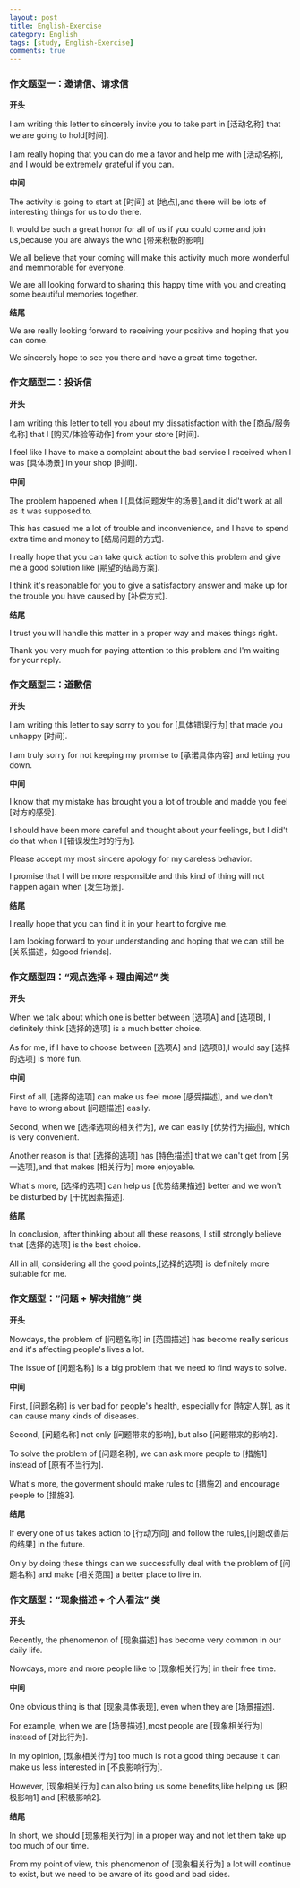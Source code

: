 ```yaml
---
layout: post
title: English-Exercise
category: English
tags: [study, English-Exercise]
comments: true
---
```


### 作文题型一：邀请信、请求信

**开头**

I am writing this letter to sincerely invite you to take part in [活动名称] that we are going to hold[时间].

I am really hoping that you can do me a favor and help me with [活动名称], and I would be extremely grateful if you can.

**中间**

The activity is going to start at [时间] at [地点],and there will be lots of interesting things for us to do there.

It would be such a great honor for all of us if you could come and join us,because you are always the who [带来积极的影响]

We all believe that your coming will make this activity much more wonderful and memmorable for everyone.

We are all looking forward to sharing this happy time with you and creating some beautiful memories together.

**结尾**

We are really looking forward to receiving your positive and hoping that you can come.

We sincerely hope to see you there and have a great time together.

### 作文题型二：投诉信

**开头**

I am writing this letter to tell you about my dissatisfaction with the [商品/服务名称] that I [购买/体验等动作] from your store [时间].

I feel like I have to make a complaint about the bad service I received when I was [具体场景] in your shop [时间].

**中间**

The problem happened when I [具体问题发生的场景],and it did't work at all as it was supposed to.

This has casued me a lot of trouble and inconvenience, and I have to spend extra time and money to [结局问题的方式].

I really hope that you can take quick action to solve this problem and give me a good solution like [期望的结局方案].

I think it's reasonable for you to give a satisfactory answer and make up for the trouble you have caused by [补偿方式].

**结尾**

I trust you will handle this matter in a proper way and makes things right.

Thank you very much for paying attention to this problem and I'm waiting for your reply.

### 作文题型三：道歉信

**开头**

I am writing this letter to say sorry to you for [具体错误行为] that made you unhappy [时间].

I am truly sorry for not keeping my promise to [承诺具体内容] and letting you down.

**中间**

I know that my mistake has brought you a lot of trouble and madde you feel [对方的感受].

I should have been more careful and thought about your feelings, but I did't do that when I [错误发生时的行为].

Please accept my most sincere apology for my careless behavior.

I promise that I will be more responsible and this kind of thing will not happen again when [发生场景].

**结尾**

I really hope that you can find it in your heart to forgive me.

I am looking forward to your understanding and hoping that we can still be [关系描述，如good friends].

### 作文题型四：“观点选择 + 理由阐述” 类

**开头**

When we talk about which one is better between [选项A] and [选项B], I definitely think [选择的选项] is a much better choice.

As for me, if I have to choose between [选项A] and [选项B],I would say [选择的选项] is more fun.

**中间**

First of all, [选择的选项] can make us feel more [感受描述], and we don't have to wrong about [问题描述] easily.

Second, when we [选择选项的相关行为], we can easily [优势行为描述], which is very convenient.

Another reason is that [选择的选项] has [特色描述] that we can't get from [另一选项],and that makes [相关行为] more enjoyable.

What's more, [选择的选项] can help us [优势结果描述] better and we won't be disturbed by [干扰因素描述].

**结尾**

In conclusion, after thinking about all these reasons, I still strongly believe that [选择的选项] is the best choice.

All in all, considering all the good points,[选择的选项] is definitely more suitable for me.

### 作文题型：“问题 + 解决措施” 类

**开头**

Nowdays, the problem of [问题名称] in [范围描述] has become really serious and it's affecting people's lives a lot.

The issue of [问题名称] is a big problem that we need to find ways to solve.

**中间**

First, [问题名称] is ver bad for people's health, especially for [特定人群], as it can cause many kinds of diseases.

Second, [问题名称] not only [问题带来的影响], but also [问题带来的影响2].

To solve the problem of [问题名称], we can ask more people to [措施1] instead of [原有不当行为].

What's more, the goverment should make rules to [措施2] and encourage people to [措施3].

**结尾**

If every one of us takes action to [行动方向] and follow the rules,[问题改善后的结果] in the future.

Only by doing these things can we successfully deal with the problem of [问题名称] and make [相关范围] a better place to live in.

### 作文题型：“现象描述 + 个人看法” 类

**开头**

Recently, the phenomenon of [现象描述] has become very common in our daily life.

Nowdays, more and more people like to [现象相关行为] in their free time.

**中间**

One obvious thing is that [现象具体表现], even when they are [场景描述].

For example, when we are [场景描述],most people are [现象相关行为] instead of [对比行为].

In my opinion, [现象相关行为] too much is not a good thing because it can make us less interested in [不良影响行为].

However, [现象相关行为] can also bring us some benefits,like helping us [积极影响1] and [积极影响2].

**结尾**

In short, we should [现象相关行为] in a proper way and not let them take up too much of our time.

From my point of view, this phenomenon of [现象相关行为] a lot will continue to exist, but we need to be aware of its good and bad sides.
